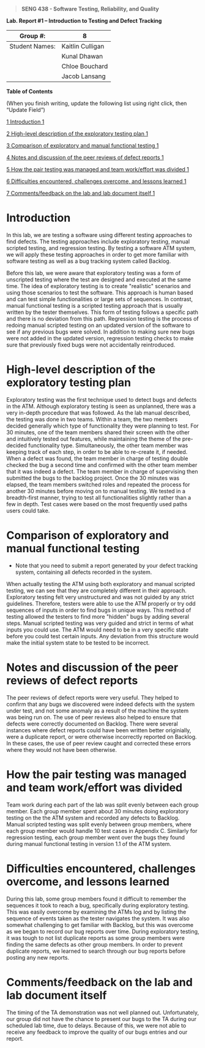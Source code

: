 >   **SENG 438 - Software Testing, Reliability, and Quality**

**Lab. Report \#1 – Introduction to Testing and Defect Tracking**

| Group \#:       | 8  |
|-----------------|---|
| Student Names:  | Kaitlin Culligan  |
|                 | Kunal Dhawan  |
|                 | Chloe Bouchard  |
|                 | Jacob Lansang  |

**Table of Contents**

(When you finish writing, update the following list using right click, then
“Update Field”)

[1 Introduction	1](#_Toc439194677)

[2 High-level description of the exploratory testing plan	1](#_Toc439194678)

[3 Comparison of exploratory and manual functional testing	1](#_Toc439194679)

[4 Notes and discussion of the peer reviews of defect reports	1](#_Toc439194680)

[5 How the pair testing was managed and team work/effort was
divided	1](#_Toc439194681)

[6 Difficulties encountered, challenges overcome, and lessons
learned	1](#_Toc439194682)

[7 Comments/feedback on the lab and lab document itself	1](#_Toc439194683)

# Introduction


In this lab, we are testing a software using different testing approaches to find defects. The testing approaches include exploratory testing, manual scripted testing, and regression testing. By testing a software ATM system, we will apply these testing approaches in order to get more familiar with software testing as well as a bug tracking system called Backlog.

Before this lab, we were aware that exploratory testing was a form of unscripted testing where the test are designed and executed at the same time. The idea of exploratory testing is to create "realistic" scenarios and using those scenarios to test the software. This approach is human based and can test simple functionalities or large sets of sequences. In contrast, manual functional testing is a scripted testing approach that is usually written by the tester themselves. This form of testing follows a specific path and there is no deviation from this path. Regression testing is the process of redoing manual scripted testing on an updated version of the software to see if any previous bugs were solved. In addition to making sure new bugs were not added in the updated version, regression testing checks to make sure that previously fixed bugs were not accidentally reintroduced.

# High-level description of the exploratory testing plan

Exploratory testing was the first technique used to detect bugs and defects in the ATM. Although exploratory testing is seen as unplanned, there was a very in-depth procedure that was followed. As the lab manual described, the testing was done in two teams. Within a team, the two members decided generally which type of functionality they were planning to test. For 30 minutes, one of the team members shared their screen with the other and intuitively tested out features, while maintaining the theme of the pre-decided functionality type. Simultaneously, the other team member was keeping track of each step, in order to be able to re-create it, if needed. When a defect was found, the team member in charge of testing double checked the bug a second time and confirmed with the other team member that it was indeed a defect. The team member in charge of supervising then submitted the bugs to the backlog project. Once the 30 minutes was elapsed, the team members switched roles and repeated the process for another 30 minutes before moving on to manual testing.  We tested in a breadth-first manner, trying to test all functionalities slightly rather than a few in depth. Test cases were based on the most frequently used paths users could take.


# Comparison of exploratory and manual functional testing

-   Note that you need to submit a report generated by your defect tracking
    system, containing all defects recorded in the system.
    
When actually testing the ATM using both exploratory and manual scripted testing, we can see that they are completely different in their approach. Exploratory testing felt very unstructured and was not guided by any strict guidelines. Therefore, testers were able to use the ATM properly or try odd sequences of inputs in order to find bugs in unique ways. This method of testing allowed the testers to find more "hidden" bugs by adding several steps. Manual scripted testing was very guided and strict in terms of what inputs you could use. The ATM would need to be in a very specific state before you could test certain inputs. Any deviation from this structure would make the initial system state to be tested to be incorrect. 

# Notes and discussion of the peer reviews of defect reports

The peer reviews of defect reports were very useful. They helped to confirm that any bugs we discovered were indeed defects with the system under test, and not some anomaly as a result of the machine the system was being run on. The use of peer reviews also helped to ensure that defects were correctly documented on Backlog. There were several instances where defect reports could have been written better originially, were a duplicate report, or were otherwise incorrectly reported on Backlog. In these cases, the use of peer review caught and corrected these errors where they would not have been otherwise.

# How the pair testing was managed and team work/effort was divided 

Team work during each part of the lab was split evenly between each group member. Each group member spent about 30 minutes doing exploratory testing on the the ATM system and recorded any defects to Backlog. Manual scripted testing was split evenly between group members, where each group member would handle 10 test cases in Appendix C. Similarly for regression testing, each group member went over the bugs they found during manual functional testing in version 1.1 of the ATM system.

# Difficulties encountered, challenges overcome, and lessons learned

During this lab, some group members found it difficult to remember the sequences it took to reach a bug, specifically during exploratory testing. This was easily overcome by examining the ATMs log and by listing the sequence of events taken as the tester navigates the system. It was also somewhat challenging to get familiar with Backlog, but this was overcome as we began to record our bug reports over time. During exploratory testing, it was tough to not list duplicate reports as some group members were finding the same defects as other group members. In order to prevent duplicate reports, we learned to search through our bug reports before posting any new reports. 

# Comments/feedback on the lab and lab document itself

The timing of the TA demonstration was not well planned out. Unfortunately, our group did not have the chance to present our bugs to the TA during our scheduled lab time, due to delays. Because of this, we were not able to receive any feedback to improve the quality of our bugs entries and our report.
